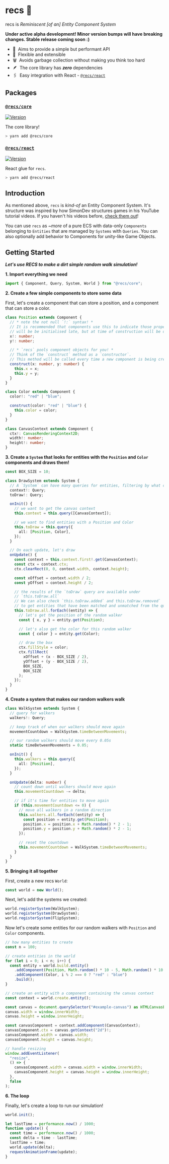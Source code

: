# recs 🦖

recs is _Reminiscent [of an] Entity Component System_

**Under active alpha development! Minor version bumps will have breaking changes. Stable release coming soon :)**


- 🚀 ‎ Aims to provide a simple but performant API
- 💪 ‎ Flexible and extensible
- 🗑️ ‎ Avoids garbage collection without making you think too hard
- 🪶 ‎ The core library has **_zero_** dependencies
- 🖇 ‎ Easy integration with React - [`@recs/react`](https://github.com/isaac-mason/recs/tree/main/packages/react)

## Packages

### [**`@recs/core`**](https://github.com/isaac-mason/recs/tree/main/packages/core)

[![Version](https://img.shields.io/npm/v/@recs/core)](https://www.npmjs.com/package/@recs/core)

The core library!

```bash
> yarn add @recs/core
```

### [**`@recs/react`**](https://github.com/isaac-mason/recs/tree/main/packages/react)

[![Version](https://img.shields.io/npm/v/@recs/react)](https://www.npmjs.com/package/@recs/react)

React glue for `recs`.

```bash
> yarn add @recs/react
```

## Introduction

As mentioned above, `recs` is _kind-of_ an Entity Component System. It's structure was inspired by how SimonDev structures games in his YouTube tutorial videos. If you haven't his videos before, [check them out](https://www.youtube.com/channel/UCEwhtpXrg5MmwlH04ANpL8A)!

You can use `recs` as _~more_ of a pure ECS with data-only `Components` belonging to `Entities` that are managed by `Systems` with `Queries`. You can also optionally add behavior to Components for unity-like Game Objects.

## Getting Started

**_Let's use RECS to make a dirt simple random walk simulation!_**

**1. Import everything we need**

```ts
import { Component, Query, System, World } from "@recs/core";
```

**2. Create a few simple components to store some data**

First, let's create a component that can store a position, and a component that can store a color.

```ts
class Position extends Component {
  // * note the not null `!:` syntax! *
  // It is recommended that components use this to indicate those properties
  // will be be initialised late, but at time of construction will be defined.
  x!: number;
  y!: number;

  // * `recs` pools component objects for you! *
  // Think of the `construct` method as a `constructor`.
  // This method will be called every time a new component is being created or re-used
  construct(x: number, y: number) {
    this.x = x;
    this.y = y;
  }
}

class Color extends Component {
  color!: "red" | "blue";

  construct(color: "red" | "blue") {
    this.color = color;
  }
}

class CanvasContext extends Component {
  ctx!: CanvasRenderingContext2D;
  width!: number;
  height!: number;
}
```

**3. Create a `System` that looks for entities with the `Position` and `Color` components and draws them!**

```ts
const BOX_SIZE = 10;

class DrawSystem extends System {
  // A `System` can have many queries for entities, filtering by what components they have
  context!: Query;
  toDraw!: Query;

  onInit() {
    // we want to get the canvas context
    this.context = this.query([CanvasContext]);

    // we want to find entities with a Position and Color
    this.toDraw = this.query({
      all: [Position, Color],
    });
  }

  // On each update, let's draw
  onUpdate() {
    const context = this.context.first!.get(CanvasContext);
    const ctx = context.ctx;
    ctx.clearRect(0, 0, context.width, context.height);

    const xOffset = context.width / 2;
    const yOffset = context.height / 2;

    // the results of the `toDraw` query are available under
    // `this.toDraw.all`
    // We can also check `this.toDraw.added` and this.toDraw.removed`
    // to get entities that have been matched and unmatched from the query
    this.toDraw.all.forEach((entity) => {
      // let's get the position of the random walker
      const { x, y } = entity.get(Position);

      // let's also get the color for this random walker
      const { color } = entity.get(Color);

      // draw the box
      ctx.fillStyle = color;
      ctx.fillRect(
        xOffset + (x - BOX_SIZE / 2),
        yOffset + (y - BOX_SIZE / 2),
        BOX_SIZE,
        BOX_SIZE
      );
    });
  }
}
```

**4. Create a system that makes our random walkers walk**

```ts
class WalkSystem extends System {
  // query for walkers
  walkers!: Query;

  // keep track of when our walkers should move again
  movementCountdown = WalkSystem.timeBetweenMovements;

  // our random walkers should move every 0.05s
  static timeBetweenMovements = 0.05;

  onInit() {
    this.walkers = this.query({
      all: [Position],
    });
  }

  onUpdate(delta: number) {
    // count down until walkers should move again
    this.movementCountdown -= delta;

    // if it's time for entities to move again
    if (this.movementCountdown <= 0) {
      // move all walkers in a random direction
      this.walkers.all.forEach((entity) => {
        const position = entity.get(Position);
        position.x = position.x + Math.random() * 2 - 1;
        position.y = position.y + Math.random() * 2 - 1;
      });

      // reset the countdown
      this.movementCountdown = WalkSystem.timeBetweenMovements;
    }
  }
}
```

**5. Bringing it all together**

First, create a new recs `World`:

```ts
const world = new World();
```

Next, let's add the systems we created:

```ts
world.registerSystem(WalkSystem);
world.registerSystem(DrawSystem);
world.registerSystem(FlipSystem);
```

Now let's create some entities for our random walkers with `Position` and `Color` components.

```ts
// how many entities to create
const n = 100;

// create entities in the world
for (let i = 0; i < n; i++) {
  const entity = world.build.entity()
    .addComponent(Position, Math.random() * 10 - 5, Math.random() * 10 - 5);
    .addComponent(Color, i % 2 === 0 ? "red" : "blue")
    .build();
}

// create an entity with a component containing the canvas context
const context = world.create.entity();

const canvas = document.querySelector("#example-canvas") as HTMLCanvasElement;
canvas.width = window.innerWidth;
canvas.height = window.innerHeight;

const canvasComponent = context.addComponent(CanvasContext);
canvasComponent.ctx = canvas.getContext("2d")!;
canvasComponent.width = canvas.width;
canvasComponent.height = canvas.height;

// handle resizing
window.addEventListener(
  "resize",
  () => {
    canvasComponent.width = canvas.width = window.innerWidth;
    canvasComponent.height = canvas.height = window.innerHeight;
  },
  false
);
```

**6. The loop**

Finally, let's create a loop to run our simulation!

```ts
world.init();

let lastTime = performance.now() / 1000;
function update() {
  const time = performance.now() / 1000;
  const delta = time - lastTime;
  lastTime = time;
  world.update(delta);
  requestAnimationFrame(update);
}
```
